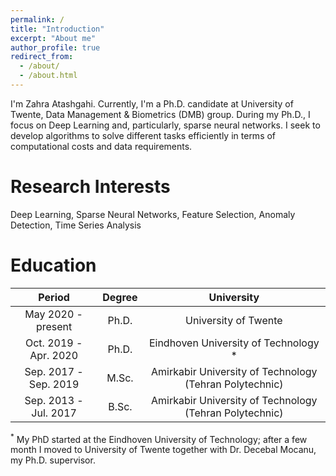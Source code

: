 ```yaml
---
permalink: /
title: "Introduction"
excerpt: "About me"
author_profile: true
redirect_from: 
  - /about/
  - /about.html
---
```


I'm Zahra Atashgahi. Currently, I'm a Ph.D. candidate at University of Twente, Data Management & Biometrics (DMB) group. During my Ph.D., I focus on Deep Learning and, particularly, sparse neural networks. I seek to develop algorithms to solve different tasks efficiently in terms of computational costs and data requirements.


Research Interests
======
Deep Learning, Sparse Neural Networks, Feature Selection, Anomaly Detection, Time Series Analysis

Education
======
|         Period        | Degree |                        University                       |
|:---------------------:|:------:|:-------------------------------------------------------:|
| May 2020 - present    | Ph.D.  | University of Twente                                    |
| Oct. 2019 - Apr. 2020 | Ph.D.  | Eindhoven University of Technology *                    |
| Sep. 2017 - Sep. 2019 | M.Sc.  | Amirkabir University of Technology (Tehran Polytechnic) |
| Sep. 2013 - Jul. 2017 | B.Sc.  | Amirkabir University of Technology (Tehran Polytechnic) |



<sup>*</sup> My PhD started at the Eindhoven University of Technology; after a few month I moved to University of Twente together with Dr. Decebal Mocanu, my Ph.D. supervisor.

